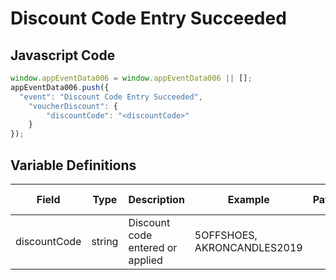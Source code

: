 # Discount Code Entry Succeeded

### 

## Javascript Code
```js
window.appEventData006 = window.appEventData006 || [];
appEventData006.push({
  "event": "Discount Code Entry Succeeded",
    "voucherDiscount": {
        "discountCode": "<discountCode>"
    }
});
```

## Variable Definitions

|Field|Type|Description|Example|Pattern|Min Length|Max Length|Minimum|Maximum|Multiple Of|
| --- | --- | --- | --- | --- | --- | --- | --- | --- | --- |
|discountCode|string|Discount code entered or applied|5OFFSHOES, AKRONCANDLES2019|||||||
